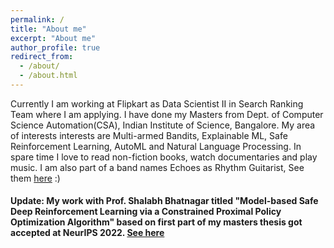 ```yaml
---
permalink: /
title: "About me"
excerpt: "About me"
author_profile: true
redirect_from: 
  - /about/
  - /about.html
---
```


Currently I am working at Flipkart as Data Scientist II in Search Ranking Team where I am applying. I have done my Masters from Dept. of Computer Science Automation(CSA), Indian Institute of Science, Bangalore. My area of interests interests are Multi-armed Bandits, Explainable ML, Safe Reinforcement Learning, AutoML and Natural Language Processing. In spare time I love to read non-fiction books, watch documentaries and play music. I am also part of a band names Echoes as Rhythm Guitarist, See them [here](https://www.instagram.com/echoestheband/) :)

#### Update: My work with Prof. Shalabh Bhatnagar titled "Model-based Safe Deep Reinforcement Learning via a Constrained Proximal Policy Optimization Algorithm" based on first part of my masters thesis got accepted at NeurIPS 2022. [See here](https://akjayant.github.io/publications/)

